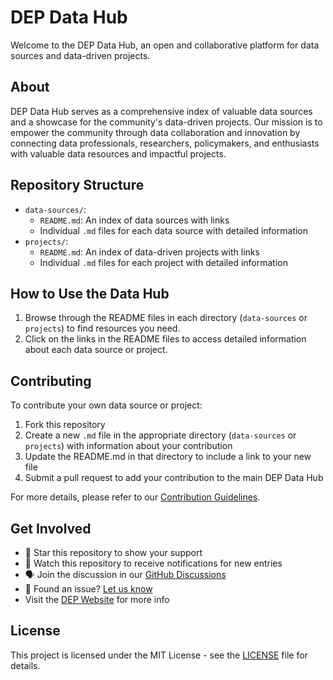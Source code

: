 # DEP Data Hub

Welcome to the DEP Data Hub, an open and collaborative platform for data sources and data-driven projects.

## About

DEP Data Hub serves as a comprehensive index of valuable data sources and a showcase for the community's data-driven projects. Our mission is to empower the community through data collaboration and innovation by connecting data professionals, researchers, policymakers, and enthusiasts with valuable data resources and impactful projects.

## Repository Structure

- `data-sources/`: 
  - `README.md`: An index of data sources with links
  - Individual `.md` files for each data source with detailed information
- `projects/`: 
  - `README.md`: An index of data-driven projects with links
  - Individual `.md` files for each project with detailed information

## How to Use the Data Hub

1. Browse through the README files in each directory (`data-sources` or `projects`) to find resources you need.
2. Click on the links in the README files to access detailed information about each data source or project.

## Contributing

To contribute your own data source or project:

1. Fork this repository
2. Create a new `.md` file in the appropriate directory (`data-sources` or `projects`) with information about your contribution
3. Update the README.md in that directory to include a link to your new file
4. Submit a pull request to add your contribution to the main DEP Data Hub

For more details, please refer to our [Contribution Guidelines](CONTRIBUTING.md).

## Get Involved

- 🌟 Star this repository to show your support
- 👀 Watch this repository to receive notifications for new entries
- 🗣 Join the discussion in our [GitHub Discussions](link-to-discussions)
- 🐛 Found an issue? [Let us know](link-to-issues)
- Visit the [DEP Website](dataengineering.ph) for more info

## License

This project is licensed under the MIT License - see the [LICENSE](LICENSE) file for details.
